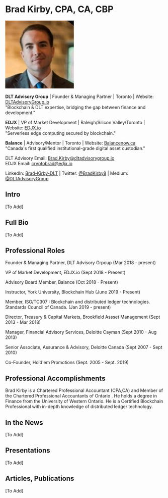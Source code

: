 # Brad Kirby, CPA, CA, CBP   

![AAW](https://github.com/bradkirby85/bio/blob/master/Pics/BradKirby2.jpg)

<b>DLT Advisory Group</b> | Founder & Managing Partner | Toronto | Website: [DLTAdvisoryGroup.io](https://dltadvisorygroup.io)  
"Blockchain & DLT expertise, bridging the gap between finance and development." 

<b>EDJX</b> | VP of Market Development | Raleigh/Silicon Valley/Toronto | Website: [EDJX.io](https://edjx.io)  
"Serverless edge computing secured by blockchain."
  
<b>Balance</b> | Advisory/Mentor | Toronto | Website: [Balancenow.ca](https://balancenow.ca/custody)  
"Canada's first qualified institutional-grade digital asset custodian."

DLT Advisory Email: [Brad.Kirby@dltadvisorygroup.io](mailto:brad.kirby@dltadvisorygroup.io)  
EDJX Email: [cryptobrad@edjx.io](mailto:brad@edjx.io)  

LinkedIn: [Brad-Kirby-DLT](https://LinkedIn.com/in/brad-kirby-dlt) | Twitter: [@BradKirby8](https://twitter.com/bradkirby8) | Medium:  [@DLTAdvisoryGroup](https://medium.com/@dltadvisorygroup) 

## Intro

[To Add]

## Full Bio

[To Add]

## Professional Roles

Founder & Managing Partner, DLT Advisory Grpoup (Mar 2018 - present)

VP of Market Development, EDJX.io (Sept 2018 - Present)

Advisory Board Member, Balance (Oct 2018 - Present)

Instructor, York University, Blockchain Hub (June 2019 - Present)

Member, ISO/TC307 : Blockchain and distributed ledger technologies. Standards Council of Canada. (Jan 2019 - present)

Director, Treasury & Capital Markets, Brookfield Assset Management (Sept 2013 - Mar 2018)

Manager, Financial Advisory Services, Deloitte Cayman (Sept 2010 - Aug 2013)

Senior Associate, Assurance & Advisory, Deloitte Canada (Sept 2007 - Sept 2010)

Co-Founder, Hold'em Promotions (Sept. 2005 - Sept. 2019)

## Professional Accomplishments

Brad Kirby is a Chartered Professional Accountant (CPA,CA) and Member of the Chartered Professional Accountants of Ontario <Canada>. He holds a degree in Finance from the University of Western Ontario. He is a Certified Blockchain Professional with in-depth knowledge of distributed ledger technology.
  
## In the News

[To Add]

## Presentations

[To Add]

## Articles, Publications

[To Add]


